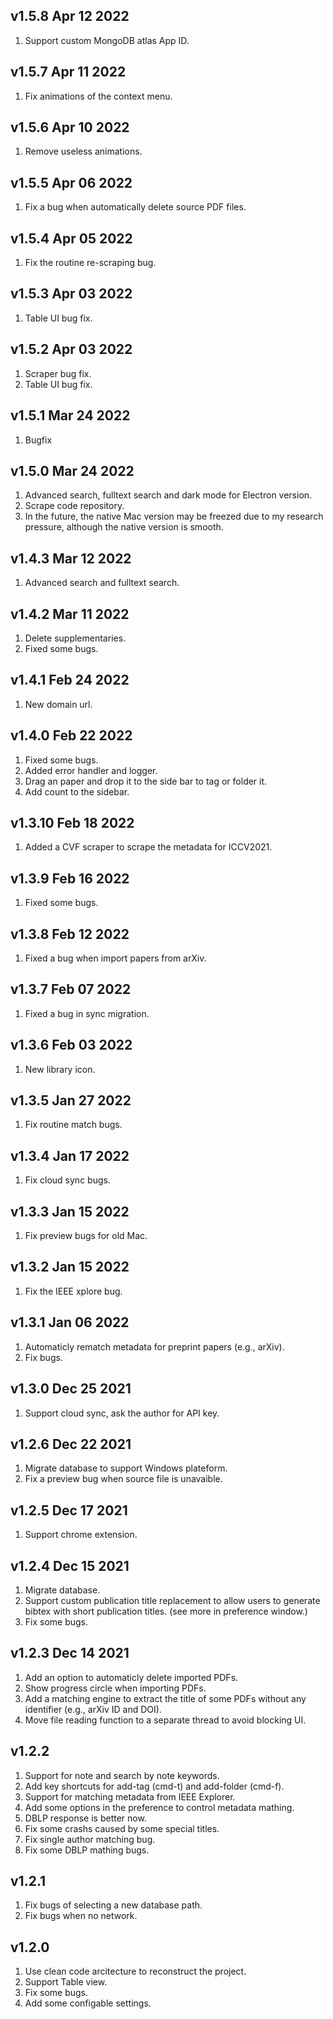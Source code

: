 ## v1.5.8 Apr 12 2022

1. Support custom MongoDB atlas App ID.

## v1.5.7 Apr 11 2022

1. Fix animations of the context menu.

## v1.5.6 Apr 10 2022

1. Remove useless animations.


## v1.5.5 Apr 06 2022

1. Fix a bug when automatically delete source PDF files.

## v1.5.4 Apr 05 2022

1. Fix the routine re-scraping bug.

## v1.5.3 Apr 03 2022

1. Table UI bug fix.

## v1.5.2 Apr 03 2022

1. Scraper bug fix.
2. Table UI bug fix.

## v1.5.1 Mar 24 2022

1. Bugfix

## v1.5.0 Mar 24 2022

1. Advanced search, fulltext search and dark mode for Electron version.
2. Scrape code repository.
3. In the future, the native Mac version may be freezed due to my research pressure, although the native version is smooth.

## v1.4.3 Mar 12 2022

1. Advanced search and fulltext search.

## v1.4.2 Mar 11 2022

1. Delete supplementaries.
2. Fixed some bugs.

## v1.4.1 Feb 24 2022

1. New domain url.

## v1.4.0 Feb 22 2022

1.  Fixed some bugs.
2.  Added error handler and logger.
3.  Drag an paper and drop it to the side bar to tag or folder it.
4.  Add count to the sidebar.

## v1.3.10 Feb 18 2022

1.  Added a CVF scraper to scrape the metadata for ICCV2021.

## v1.3.9 Feb 16 2022

1.  Fixed some bugs.

## v1.3.8 Feb 12 2022

1.  Fixed a bug when import papers from arXiv.

## v1.3.7 Feb 07 2022

1.  Fixed a bug in sync migration.

## v1.3.6 Feb 03 2022

1. New library icon.

## v1.3.5 Jan 27 2022

1. Fix routine match bugs.

## v1.3.4 Jan 17 2022

1. Fix cloud sync bugs.

## v1.3.3 Jan 15 2022

1. Fix preview bugs for old Mac.

## v1.3.2 Jan 15 2022

1. Fix the IEEE xplore bug.

## v1.3.1 Jan 06 2022

1. Automaticly rematch metadata for preprint papers (e.g., arXiv).
2. Fix bugs.

## v1.3.0 Dec 25 2021

1. Support cloud sync, ask the author for API key.

## v1.2.6 Dec 22 2021

1. Migrate database to support Windows plateform.
2. Fix a preview bug when source file is unavaible.

## v1.2.5 Dec 17 2021

1. Support chrome extension.

## v1.2.4 Dec 15 2021

1. Migrate database.
2. Support custom publication title replacement to allow users to generate bibtex with short publication titles.
   (see more in preference window.)
3. Fix some bugs.

## v1.2.3 Dec 14 2021

1. Add an option to automaticly delete imported PDFs.
2. Show progress circle when importing PDFs.
3. Add a matching engine to extract the title of some PDFs without any identifier (e.g., arXiv ID and DOI).
4. Move file reading function to a separate thread to avoid blocking UI.

## v1.2.2

1. Support for note and search by note keywords.
2. Add key shortcuts for add-tag (cmd-t) and add-folder (cmd-f).
3. Support for matching metadata from IEEE Explorer.
4. Add some options in the preference to control metadata mathing.
5. DBLP response is better now.
6. Fix some crashs caused by some special titles.
7. Fix single author matching bug.
8. Fix some DBLP mathing bugs.

## v1.2.1

1. Fix bugs of selecting a new database path.
2. Fix bugs when no network.

## v1.2.0

1. Use clean code arcitecture to reconstruct the project.
2. Support Table view.
3. Fix some bugs.
4. Add some configable settings.
